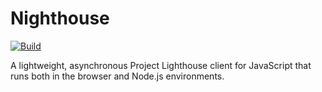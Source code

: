 # Nighthouse

[![Build](https://github.com/fwcd/nighthouse/actions/workflows/build.yml/badge.svg)](https://github.com/fwcd/nighthouse/actions/workflows/build.yml)

A lightweight, asynchronous Project Lighthouse client for JavaScript that runs both in the browser and Node.js environments.
